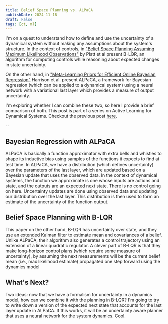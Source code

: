 ```yaml
---
title: Belief Space Planning vs. ALPaCA
publishDate: 2024-11-18
draft: False
tags: [ct, ml]
---
```


I'm on a quest to understand how to define and use the uncertainty of a dynamical system without making any assumptions about the system's structure.
In the context of controls, in ["Belief Space Planning Assuming Maximum Likelihood Observations"](https://groups.csail.mit.edu/robotics-center/public_papers/Platt10.pdf) by Platt et al present B-LQR, an algorithm for computing controls while reasoning about expected changes in state uncertainty.

On the other hand, in ["Meta-Learning Priors for Efficient Online Bayesian Regression"](https://arxiv.org/abs/1807.08912) Harrison et al. present ALPaCA, a framework for Bayesian regression (which can be applied to a dynamical system) using a neural network with a variational last layer which provides a measure of output uncertainty.

I'm exploring whether I can combine these two, so here I provide a brief comparison of both. 
This post is part of a series on Active Learning for Dynamical Systems. 
Checkout the previous post [here](dual.md).

-- 

## Bayesian Regression with ALPaCA

ALPaCA is basically a function approximator with extra bells and whistles to shape its inductive bias using samples of the functions it expects to find at test time.
In ALPaCA, we have a distribution (which defines uncertainty) over the parameters of the last layer, which are updated based on a Bayesian update that uses the observed data.
In the context of dynamical systems, the function we approximate is one whose inputs are actions and state, and the outputs are an expected next state. 
There is no control going on here.
Uncertainty updates are done using observed data and updating our distribution over the last layer. 
This distribution is then used to form an estimate of the uncertainty of the function output. 

## Belief Space Planning with B-LQR

This paper on the other hand, B-LQR has uncertainty over state, and they use an extended Kalman filter to estimate mean and covariances of a belief.  
Unlike ALPaCA, their algorithm also generates a control trajectory using an extension of a linear quadratic regulator.
A clever part of B-LQR is that they make long-horizon control plans (which require some measure of uncertainty), by assuming the next measurements will be the current belief mean (i.e., max likelihood estimate) propagated one step forward using the dynamics model

## What's Next? 
Two ideas: now that we have a formalism for uncertainty in a dynamics model, how can we combine it with the planning in B-LQR? 
I'm going to try to write down a version of the expected next state that accounts for the last layer update in ALPaCA. 
If this works, it will be an uncertainty aware planner that uses a neural network for the system dynamics. 
Cool. 
